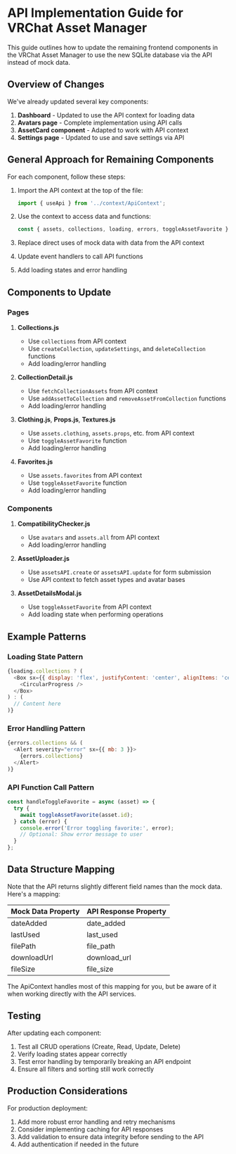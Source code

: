 # API Implementation Guide for VRChat Asset Manager

This guide outlines how to update the remaining frontend components in the VRChat Asset Manager to use the new SQLite database via the API instead of mock data.

## Overview of Changes

We've already updated several key components:

1. **Dashboard** - Updated to use the API context for loading data
2. **Avatars page** - Complete implementation using API calls
3. **AssetCard component** - Adapted to work with API context
4. **Settings page** - Updated to use and save settings via API

## General Approach for Remaining Components

For each component, follow these steps:

1. Import the API context at the top of the file:
   ```javascript
   import { useApi } from '../context/ApiContext';
   ```

2. Use the context to access data and functions:
   ```javascript
   const { assets, collections, loading, errors, toggleAssetFavorite } = useApi();
   ```

3. Replace direct uses of mock data with data from the API context
4. Update event handlers to call API functions
5. Add loading states and error handling

## Components to Update

### Pages

1. **Collections.js**
   - Use `collections` from API context
   - Use `createCollection`, `updateSettings`, and `deleteCollection` functions
   - Add loading/error handling

2. **CollectionDetail.js**
   - Use `fetchCollectionAssets` from API context 
   - Use `addAssetToCollection` and `removeAssetFromCollection` functions
   - Add loading/error handling

3. **Clothing.js**, **Props.js**, **Textures.js**
   - Use `assets.clothing`, `assets.props`, etc. from API context
   - Use `toggleAssetFavorite` function
   - Add loading/error handling

4. **Favorites.js**
   - Use `assets.favorites` from API context
   - Use `toggleAssetFavorite` function
   - Add loading/error handling

### Components

1. **CompatibilityChecker.js**
   - Use `avatars` and `assets.all` from API context
   - Add loading/error handling

2. **AssetUploader.js**
   - Use `assetsAPI.create` or `assetsAPI.update` for form submission
   - Use API context to fetch asset types and avatar bases

3. **AssetDetailsModal.js**
   - Use `toggleAssetFavorite` from API context
   - Add loading state when performing operations

## Example Patterns

### Loading State Pattern

```javascript
{loading.collections ? (
  <Box sx={{ display: 'flex', justifyContent: 'center', alignItems: 'center', height: '50vh' }}>
    <CircularProgress />
  </Box>
) : (
  // Content here
)}
```

### Error Handling Pattern

```javascript
{errors.collections && (
  <Alert severity="error" sx={{ mb: 3 }}>
    {errors.collections}
  </Alert>
)}
```

### API Function Call Pattern

```javascript
const handleToggleFavorite = async (asset) => {
  try {
    await toggleAssetFavorite(asset.id);
  } catch (error) {
    console.error('Error toggling favorite:', error);
    // Optional: Show error message to user
  }
};
```

## Data Structure Mapping

Note that the API returns slightly different field names than the mock data. Here's a mapping:

| Mock Data Property | API Response Property |
|-------------------|------------------------|
| dateAdded         | date_added             |
| lastUsed          | last_used              |
| filePath          | file_path              |
| downloadUrl       | download_url           |
| fileSize          | file_size              |

The ApiContext handles most of this mapping for you, but be aware of it when working directly with the API services.

## Testing

After updating each component:

1. Test all CRUD operations (Create, Read, Update, Delete)
2. Verify loading states appear correctly
3. Test error handling by temporarily breaking an API endpoint
4. Ensure all filters and sorting still work correctly

## Production Considerations

For production deployment:

1. Add more robust error handling and retry mechanisms
2. Consider implementing caching for API responses
3. Add validation to ensure data integrity before sending to the API
4. Add authentication if needed in the future
